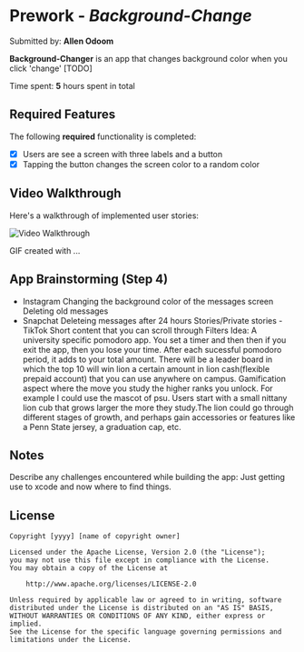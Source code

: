 # Prework - *Background-Change*

Submitted by: **Allen Odoom**

**Background-Changer** is an app that changes background color when you click 'change' [TODO] 

Time spent: **5** hours spent in total

## Required Features

The following **required** functionality is completed:

- [x] Users are see a screen with three labels and a button
- [x] Tapping the button changes the screen color to a random color
 
## Video Walkthrough

Here's a walkthrough of implemented user stories:

<img src='http://i.imgur.com/link/to/your/gif/file.gif' title='Video Walkthrough' width='' alt='Video Walkthrough' />

<!-- Replace this with whatever GIF tool you used! -->
GIF created with ...  
<!-- Recommended tools:
[Kap](https://getkap.co/) for macOS
[ScreenToGif](https://www.screentogif.com/) for Windows
[peek](https://github.com/phw/peek) for Linux. -->

## App Brainstorming (Step 4)
- Instagram
     Changing the background color of the messages screen
     Deleting old messages
- Snapchat
     Deleteing messages after 24 hours
     Stories/Private stories
-TikTok
     Short content that you can scroll through
     Filters
Idea:
     A university specific pomodoro app. You set a timer and then then if you exit the app,
     then you lose your time. After each sucessful pomodoro period, it adds to your total
     amount. There will be a leader board in which the top 10 will win lion a certain amount 
     in lion cash(flexible prepaid account) that you can use anywhere on campus. Gamification aspect
     where the move you study the higher ranks you unlock. For example I could use the mascot of psu.
     Users start with a small nittany lion cub that grows larger the more they study.The lion could go 
     through different stages of growth, and perhaps gain accessories or features like a Penn State jersey, 
     a graduation cap, etc.

## Notes

Describe any challenges encountered while building the app:
Just getting use to xcode and now where to find things. 

## License

    Copyright [yyyy] [name of copyright owner]

    Licensed under the Apache License, Version 2.0 (the "License");
    you may not use this file except in compliance with the License.
    You may obtain a copy of the License at

        http://www.apache.org/licenses/LICENSE-2.0

    Unless required by applicable law or agreed to in writing, software
    distributed under the License is distributed on an "AS IS" BASIS,
    WITHOUT WARRANTIES OR CONDITIONS OF ANY KIND, either express or implied.
    See the License for the specific language governing permissions and
    limitations under the License.
